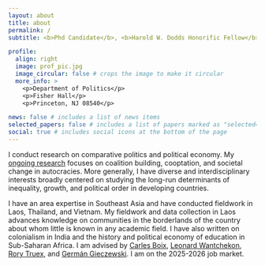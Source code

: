 ```yaml
---
layout: about
title: about
permalink: /
subtitle: <b>Phd Candidate</b>, <b>Harold W. Dodds Honorific Fellow</b>, </br> Department of Politics, Princeton University

profile:
  align: right
  image: prof_pic.jpg
  image_circular: false # crops the image to make it circular
  more_info: >
    <p>Department of Politics</p>
    <p>Fisher Hall</p>
    <p>Princeton, NJ 08540</p>

news: false # includes a list of news items
selected_papers: false # includes a list of papers marked as "selected={true}"
social: true # includes social icons at the bottom of the page
---
```


I conduct research on comparative politics and political economy. My [ongoing research](https://shouryasen.github.io/working_papers/) focuses on coalition building, cooptation, and societal change in autocracies. More generally, I have diverse and interdisciplinary interests broadly centered on studying the long-run determinants of inequality, growth, and political order in developing countries. 

I have an area expertise in Southeast Asia and have conducted fieldwork in Laos, Thailand, and Vietnam. My fieldwork and data collection in Laos advances knowledge on communities in the borderlands of the country about whom little is known in any academic field. I have also written on colonialism in India and the history and political economy of education in Sub-Saharan Africa. I am advised by [Carles Boix](https://www.princeton.edu/~cboix/), [Leonard Wantchekon](https://lwantche.scholar.princeton.edu/), [Rory Truex](https://www.rorytruex.com/), and [Germán Gieczewski](https://germang.scholar.princeton.edu/). I am on the 2025-2026 job market.
